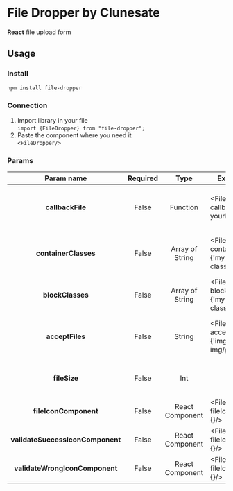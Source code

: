 # File Dropper by Clunesate
<b>React</b> file upload form

## Usage

### Install
`npm install file-dropper`
### Connection
1. Import library in your file <br>
`import {FileDropper} from "file-dropper";`
2. Paste the component where you need it <br>
`<FileDropper/>`

### Params

|             Param name              | Required |      Type       | Example Usage                                             | Description                                               | 
|:-----------------------------------:|:--------:|:---------------:|-----------------------------------------------------------|-----------------------------------------------------------|
|         <b>callbackFile</b>         |  False   |    Function     | <FileDropper callbackFile={(f) => yourFunction(f)}/>      | Callback function that returns the selected file          |
|       <b>containerClasses</b>       |  False   | Array of String | <FileDropper containerClasses={'my-awesome-class'}/>      | Allows you to set your own classes for the main container | 
|         <b>blockClasses</b>         |  False   | Array of String | <FileDropper blockClasses={'my-awesome-class'}/>          | Allows you to set your own classes for the form           |
|         <b>acceptFiles</b>          |  False   |     String      | <FileDropper acceptFiles={'img/png, img/gif'}/>           | Setting allowed file types separated by commas            |
|           <b>fileSize</b>           |  False   |       Int       | <FileDropper fileSize={104857600}/>                       | Maximum file size, default is 104857600                   |
|      <b>fileIconComponent</b>       |  False   | React Component | <FileDropper fileIconComponent={<MyAwesomeComponent/>}/>  | Main file icon                                            |
| <b>validateSuccessIconComponent</b> |  False   | React Component | <FileDropper fileIconComponent={<MyAwesomeComponent/>}/>  | Success validate icon                                     |
|  <b>validateWrongIconComponent</b>  |  False   | React Component | <FileDropper fileIconComponent={<MyAwesomeComponent/>}/>  | Wrong validate icon                                       |
